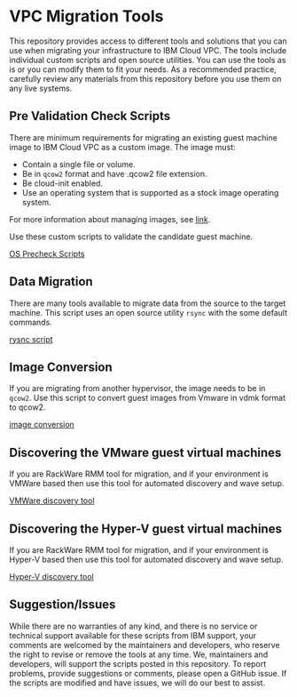 # VPC Migration Tools

This repository provides access to different tools and solutions that you can use when migrating your infrastructure to IBM Cloud VPC.  The tools include  individual custom scripts and open source utilities.  You can use the tools as is or you can modify them to fit your needs. As a recommended
practice, carefully review any materials from this repository before you use them on any live systems.

## Pre Validation Check Scripts ##

There are minimum requirements for migrating an existing guest machine image to IBM Cloud VPC as a custom image.  The image must:

* Contain a single file or volume.
* Be in `qcow2` format and have .qcow2 file extension.
* Be cloud-init enabled.
* Use an operating system that is supported as a stock image operating system.

For more information about managing images, see [link](https://cloud.ibm.com/docs/vpc?topic=vpc-managing-images).

Use these custom scripts to validate the candidate guest machine.

[OS Precheck Scripts](os-precheck-scripts/)

## Data Migration ##

There are many tools available to migrate data from the source to the target machine. This
script uses an open source utility `rsync` with the some default commands. 

[rysnc script](data-migration/)

## Image Conversion ##

If you are migrating from another hypervisor, the image needs to be in `qcow2`. Use this script to convert guest images from Vmware in vdmk format to qcow2. 

[image conversion](image-conversion)

## Discovering the VMware guest virtual machines ##

If you are RackWare RMM tool for migration, and if your environment is VMWare based then use this tool for automated discovery and wave setup.

[VMWare discovery tool](v2v-discovery-tool-rmm/VMware/)

## Discovering the Hyper-V guest virtual machines ##

If you are RackWare RMM tool for migration, and if your environment is Hyper-V based then use this tool for automated discovery and wave setup.

[Hyper-V discovery tool](v2v-discovery-tool-rmm/HyperV/)

## Suggestion/Issues ##

While there are no warranties of any kind, and there is no service or technical support
available for these scripts from IBM support, your comments are welcomed by the maintainers
and developers, who reserve the right to revise or remove the tools at any time. We,
maintainers and developers, will support the scripts posted in this repository. To report 
problems, provide suggestions or comments, please open a GitHub issue. If the scripts are
modified and have issues, we will do our best to assist.

<!-- A more detailed Usage or detailed explaination of the repository here -->
